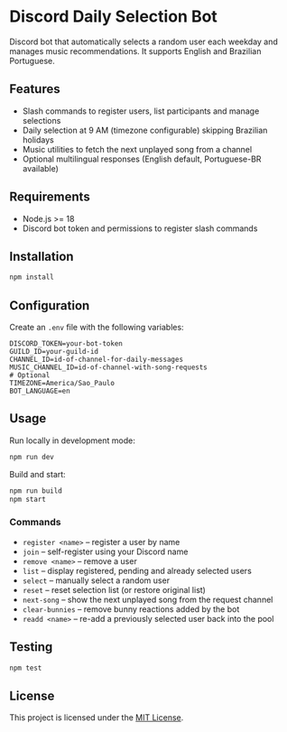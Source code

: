# Discord Daily Selection Bot

Discord bot that automatically selects a random user each weekday and manages music recommendations. It supports English and Brazilian Portuguese.

## Features

- Slash commands to register users, list participants and manage selections
- Daily selection at 9 AM (timezone configurable) skipping Brazilian holidays
- Music utilities to fetch the next unplayed song from a channel
- Optional multilingual responses (English default, Portuguese-BR available)

## Requirements

- Node.js >= 18
- Discord bot token and permissions to register slash commands

## Installation

```bash
npm install
```

## Configuration

Create an `.env` file with the following variables:

```
DISCORD_TOKEN=your-bot-token
GUILD_ID=your-guild-id
CHANNEL_ID=id-of-channel-for-daily-messages
MUSIC_CHANNEL_ID=id-of-channel-with-song-requests
# Optional
TIMEZONE=America/Sao_Paulo
BOT_LANGUAGE=en
```

## Usage

Run locally in development mode:

```bash
npm run dev
```

Build and start:

```bash
npm run build
npm start
```

### Commands

- `register <name>` – register a user by name
- `join` – self-register using your Discord name
- `remove <name>` – remove a user
- `list` – display registered, pending and already selected users
- `select` – manually select a random user
- `reset` – reset selection list (or restore original list)
- `next-song` – show the next unplayed song from the request channel
- `clear-bunnies` – remove bunny reactions added by the bot
- `readd <name>` – re-add a previously selected user back into the pool

## Testing

```bash
npm test
```

## License

This project is licensed under the [MIT License](LICENSE).

